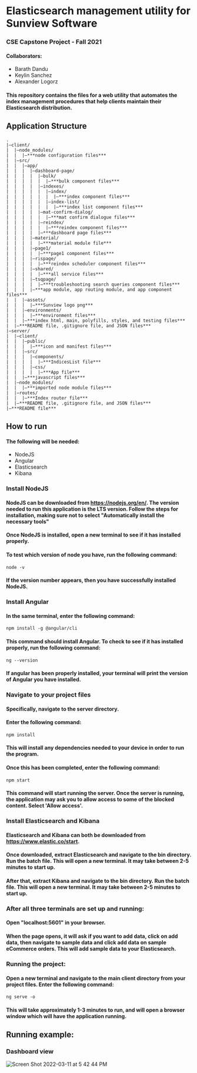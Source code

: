 # Elasticsearch management utility for Sunview Software
### CSE Capstone Project - Fall 2021  
#### Collaborators: 
- Barath Dandu
- Keylin Sanchez
- Alexander Logorz   
#### This repository contains the files for a web utility that automates the index management procedures that help clients maintain their Elasticsearch distribution.
## Application Structure
    .
    |—client/
    |  |—node_modules/
    |  |  |—***node configuration files***
    |  |—src/
    |  |  |—app/
    |  |  |  |—dashboard-page/
    |  |  |  |  |—bulk/
    |  |  |  |  |  |—***bulk component files***
    |  |  |  |  |—indexes/
    |  |  |  |  |  |—index/
    |  |  |  |  |  |  |—***index component files***
    |  |  |  |  |  |—index-list/
    |  |  |  |  |  |  |—***index list component files***
    |  |  |  |  |—mat-confirm-dialog/
    |  |  |  |  |  |—***mat confirm dialogue files***
    |  |  |  |  |—reindex/
    |  |  |  |  |  |—***reindex component files***
    |  |  |  |  |—***dashboard page files***
    |  |  |  |—material/
    |  |  |  |  |—***material module file***
    |  |  |  |—page1/
    |  |  |  |  |—***page1 component files***
    |  |  |  |—rispage/
    |  |  |  |  |—***reindex scheduler component files***
    |  |  |  |—shared/
    |  |  |  |  |—***all service files***
    |  |  |  |—tsqpage/
    |  |  |  |  |—***troubleshooting search queries component files***
    |  |  |  |—***app module, app routing module, and app component files***
    |  |  |—assets/
    |  |  |  |—***Sunview logo png***
    |  |  |—environments/
    |  |  |  |—***environment files***
    |  |  |—***index html, main, polyfills, styles, and testing files***
    |  |—***README file, .gitignore file, and JSON files***
    |—server/
    |  |—client/
    |  |  |—public/
    |  |  |  |—***icon and manifest files***
    |  |  |—src/
    |  |  |  |—components/
    |  |  |  |  |—***IndicesList file***
    |  |  |  |—css/
    |  |  |  |  |—***App file***
    |  |  |—***javascript files***
    |  |—node_modules/
    |  |  |—***imported node module files***
    |  |—routes/
    |  |  |—***Index router file***
    |  |—***README file, .gitignore file, and JSON files***
    |—***README file***

## How to run
#### The following will be needed:
- NodeJS
- Angular
- Elasticsearch
- Kibana
### Install NodeJS
#### NodeJS can be downloaded from https://nodejs.org/en/. The version needed to run this application is the LTS version. Follow the steps for installation, making sure not to select "Automatically install the necessary tools"
#### Once NodeJS is installed, open a new terminal to see if it has installed properly.
#### To test which version of node you have, run the following command:
    node -v
#### If the version number appears, then you have successfully installed NodeJS.
### Install Angular
#### In the same terminal, enter the following command:
    npm install -g @angular/cli
#### This command should install Angular. To check to see if it has installed properly, run the following command:
    ng --version
#### If angular has been properly installed, your terminal will print the version of Angular you have installed.
### Navigate to your project files
#### Specifically, navigate to the server directory.
#### Enter the following command:
    npm install
#### This will install any dependencies needed to your device in order to run the program.
#### Once this has been completed, enter the following command:
    npm start
#### This command will start running the server. Once the server is running, the application may ask you to allow access to some of the blocked content. Select 'Allow access'.
### Install Elasticsearch and Kibana
#### Elasticsearch and Kibana can both be downloaded from https://www.elastic.co/start.
#### Once downloaded, extract Elasticsearch and navigate to the bin directory. Run the batch file. This will open a new terminal. It may take between 2-5 minutes to start up.
#### After that, extract Kibana and navigate to the bin directory. Run the batch file. This will open a new terminal. It may take between 2-5 minutes to start up.
### After all three terminals are set up and running:
#### Open "localhost:5601" in your browser.
#### When the page opens, it will ask if you want to add data, click on add data, then navigate to sample data and click add data on sample eCommerce orders. This will add sample data to your Elasticsearch.
### Running the project:
#### Open a new terminal and navigate to the main client directory from your project files. Enter the following command:
    ng serve -o
#### This will take approximately 1-3 minutes to run, and will open a browser window which will have the application running.
## Running example:
### Dashboard view
![Screen Shot 2022-03-11 at 5 42 44 PM](https://user-images.githubusercontent.com/66031870/157984779-24993e02-3c93-47e6-adbb-797f0acf0834.png)

